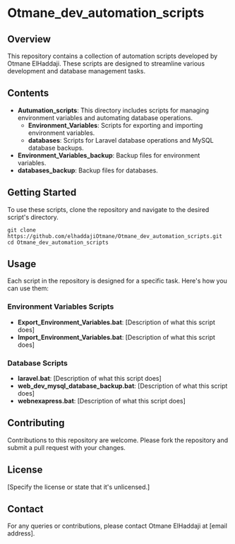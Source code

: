 <h1>Otmane_dev_automation_scripts</h1>

<h2>Overview</h2>
<p>This repository contains a collection of automation scripts developed by Otmane ElHaddaji. These scripts are designed to streamline various development and database management tasks.</p>

<h2>Contents</h2>
<ul>
  <li>
    <strong>Autumation_scripts</strong>: This directory includes scripts for managing environment variables and automating database operations.
    <ul>
      <li><strong>Environment_Variables</strong>: Scripts for exporting and importing environment variables.</li>
      <li><strong>databases</strong>: Scripts for Laravel database operations and MySQL database backups.</li>
    </ul>
  </li>
  <li><strong>Environment_Variables_backup</strong>: Backup files for environment variables.</li>
  <li><strong>databases_backup</strong>: Backup files for databases.</li>
</ul>

<h2>Getting Started</h2>
<p>To use these scripts, clone the repository and navigate to the desired script's directory.</p>
<pre><code>git clone https://github.com/elhaddajiOtmane/Otmane_dev_automation_scripts.git
cd Otmane_dev_automation_scripts
</code></pre>

<h2>Usage</h2>
<p>Each script in the repository is designed for a specific task. Here's how you can use them:</p>

<h3>Environment Variables Scripts</h3>
<ul>
  <li><strong>Export_Environment_Variables.bat</strong>: [Description of what this script does]</li>
  <li><strong>Import_Environment_Variables.bat</strong>: [Description of what this script does]</li>
</ul>

<h3>Database Scripts</h3>
<ul>
  <li><strong>laravel.bat</strong>: [Description of what this script does]</li>
  <li><strong>web_dev_mysql_database_backup.bat</strong>: [Description of what this script does]</li>
  <li><strong>webnexapress.bat</strong>: [Description of what this script does]</li>
</ul>

<h2>Contributing</h2>
<p>Contributions to this repository are welcome. Please fork the repository and submit a pull request with your changes.</p>

<h2>License</h2>
<p>[Specify the license or state that it's unlicensed.]</p>

<h2>Contact</h2>
<p>For any queries or contributions, please contact Otmane ElHaddaji at [email address].</p>
